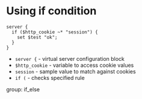 # Using if condition

```nginx
server {
  if ($http_cookie ~* "session") {
    set $test "ok";
  }
}
```

- `server {` - virtual server configuration block
- `$http_cookie` - variable to access cookie values
- `session` - sample value to match against cookies
- `if (` - checks specified rule

group: if_else


